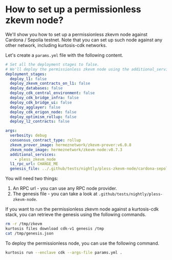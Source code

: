 # How to set up a permissionless zkevm node?

We'll show you how to set up a permissionless zkevm node against Cardona / Sepolia testnet. Note that you can set up such node against any other network, including kurtosis-cdk networks.

Let's create a `params.yml` file with the following content.

```yml
# Set all the deployment stages to false.
# We'll deploy the permissionless zkevm node using the additional_services flag.
deployment_stages:
  deploy_l1: false
  deploy_zkevm_contracts_on_l1: false
  deploy_databases: false
  deploy_cdk_central_environment: false
  deploy_cdk_bridge_infra: false
  deploy_cdk_bridge_ui: false
  deploy_agglayer: false
  deploy_cdk_erigon_node: false
  deploy_optimism_rollup: false
  deploy_l2_contracts: false

args:
  verbosity: debug
  consensus_contract_type: rollup
  zkevm_prover_image: hermeznetwork/zkevm-prover:v6.0.8
  zkevm_node_image: hermeznetwork/zkevm-node:v0.7.3
  additional_services:
    - pless_zkevm_node
  l1_rpc_url: CHANGE_ME
  genesis_file: ../.github/tests/nightly/pless-zkevm-node/cardona-sepolia-testnet-genesis.json
```

You will need two things:

1) An RPC url - you can use any RPC node provider.
2) The genesis file - you can take a look at `.github/tests/nightly/pless-zkevm-node`.

If you want to run the permissionless zkevm node against a kurtosis-cdk stack, you can retrieve the genesis using the following commands.

```bash
rm -r /tmp/zkevm
kurtosis files download cdk-v1 genesis /tmp
cat /tmp/genesis.json
```

To deploy the permissionless node, you can use the following command.

```bash
kurtosis run --enclave cdk --args-file params.yml .
```
